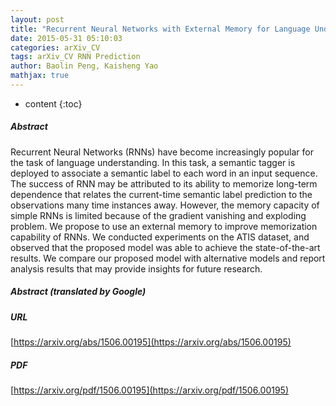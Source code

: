 ```yaml
---
layout: post
title: "Recurrent Neural Networks with External Memory for Language Understanding"
date: 2015-05-31 05:10:03
categories: arXiv_CV
tags: arXiv_CV RNN Prediction
author: Baolin Peng, Kaisheng Yao
mathjax: true
---
```


* content
{:toc}

##### Abstract
Recurrent Neural Networks (RNNs) have become increasingly popular for the task of language understanding. In this task, a semantic tagger is deployed to associate a semantic label to each word in an input sequence. The success of RNN may be attributed to its ability to memorize long-term dependence that relates the current-time semantic label prediction to the observations many time instances away. However, the memory capacity of simple RNNs is limited because of the gradient vanishing and exploding problem. We propose to use an external memory to improve memorization capability of RNNs. We conducted experiments on the ATIS dataset, and observed that the proposed model was able to achieve the state-of-the-art results. We compare our proposed model with alternative models and report analysis results that may provide insights for future research.

##### Abstract (translated by Google)


##### URL
[https://arxiv.org/abs/1506.00195](https://arxiv.org/abs/1506.00195)

##### PDF
[https://arxiv.org/pdf/1506.00195](https://arxiv.org/pdf/1506.00195)

